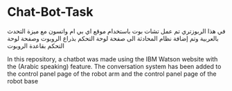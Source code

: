 # Chat-Bot-Task

في هذا الربوزتري تم عمل تشات بوت باستخدام موقع اي بي ام واتسون مع ميزة التحدث بالعربية 
وتم إضافة نظام المحادثة الى صفحة لوحة التحكم بذراع الروبوت وصفحة لوحة التحكم بقاعدة الروبوت

In this repository, a chatbot was made using the IBM Watson website with the (Arabic speaking) feature.
The conversation system has been added to the control panel page of the robot arm and the control panel page of the robot base
